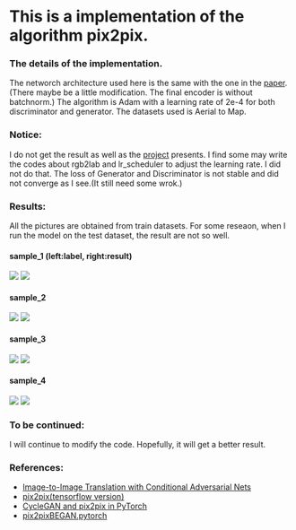# This is a implementation of the algorithm pix2pix.

### The details of the implementation.
The networch architecture used here is the same with the one in the [paper](https://arxiv.org/abs/1611.07004).
(There maybe be a little modification. The final encoder is without batchnorm.)
The algorithm is Adam with a learning rate of 2e-4 for both discriminator and generator.
The datasets used is Aerial to Map.

### Notice:
I do not get the result as well as the [project](https://phillipi.github.io/pix2pix/) presents.
I find some may write the codes about rgb2lab and lr_scheduler to adjust the learning rate. I did not do that.
The loss of Generator and Discriminator is not stable and did not converge as I see.(It still need some wrok.)


### Results:
All the pictures are obtained from train datasets. For some reseaon, when I run the model on the test dataset, the result are not so well.

#### sample_1 (left:label, right:result)
![](https://github.com/huijianpzh/segmentation-models/blob/master/pix2pix/result/label_sample_1.jpg)
![](https://github.com/huijianpzh/segmentation-models/blob/master/pix2pix/result/result_sample_1.jpg)
#### sample_2
![](https://github.com/huijianpzh/segmentation-models/blob/master/pix2pix/result/label_sample_2.jpg)
![](https://github.com/huijianpzh/segmentation-models/blob/master/pix2pix/result/result_sample_2.jpg)
#### sample_3
![](https://github.com/huijianpzh/segmentation-models/blob/master/pix2pix/result/label_sample_3.jpg)
![](https://github.com/huijianpzh/segmentation-models/blob/master/pix2pix/result/result_sample_3.jpg)
#### sample_4
![](https://github.com/huijianpzh/segmentation-models/blob/master/pix2pix/result/label_sample_4.jpg)
![](https://github.com/huijianpzh/segmentation-models/blob/master/pix2pix/result/result_sample_4.jpg)

### To be continued:
I will continue to modify the code.
Hopefully, it will get a better result.

### References:
* [Image-to-Image Translation with Conditional Adversarial Nets](https://phillipi.github.io/pix2pix/)
* [pix2pix(tensorflow version)](https://affinelayer.com/pixsrv/)
* [CycleGAN and pix2pix in PyTorch](https://github.com/junyanz/pytorch-CycleGAN-and-pix2pix)
* [pix2pixBEGAN.pytorch](https://github.com/taey16/pix2pixBEGAN.pytorch)
